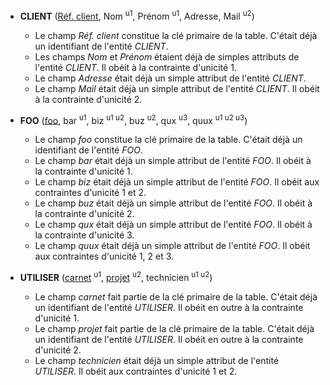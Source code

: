 <!-- Generated by Mocodo 4.0.3 -->

- **CLIENT** (<ins>Réf. client</ins>, Nom <sup>u1</sup>, Prénom <sup>u1</sup>, Adresse, Mail <sup>u2</sup>)
  - Le champ _Réf. client_ constitue la clé primaire de la table. C'était déjà un identifiant de l'entité _CLIENT_.
  - Les champs _Nom_ et _Prénom_ étaient déjà de simples attributs de l'entité _CLIENT_. Il obéit à la contrainte d'unicité 1.
  - Le champ _Adresse_ était déjà un simple attribut de l'entité _CLIENT_.
  - Le champ _Mail_ était déjà un simple attribut de l'entité _CLIENT_. Il obéit à la contrainte d'unicité 2.

- **FOO** (<ins>foo</ins>, bar <sup>u1</sup>, biz <sup>u1 u2</sup>, buz <sup>u2</sup>, qux <sup>u3</sup>, quux <sup>u1 u2 u3</sup>)
  - Le champ _foo_ constitue la clé primaire de la table. C'était déjà un identifiant de l'entité _FOO_.
  - Le champ _bar_ était déjà un simple attribut de l'entité _FOO_. Il obéit à la contrainte d'unicité 1.
  - Le champ _biz_ était déjà un simple attribut de l'entité _FOO_. Il obéit aux contraintes d'unicité 1 et 2.
  - Le champ _buz_ était déjà un simple attribut de l'entité _FOO_. Il obéit à la contrainte d'unicité 2.
  - Le champ _qux_ était déjà un simple attribut de l'entité _FOO_. Il obéit à la contrainte d'unicité 3.
  - Le champ _quux_ était déjà un simple attribut de l'entité _FOO_. Il obéit aux contraintes d'unicité 1, 2 et 3.

- **UTILISER** (<ins>carnet</ins> <sup>u1</sup>, <ins>projet</ins> <sup>u2</sup>, technicien <sup>u1 u2</sup>)
  - Le champ _carnet_ fait partie de la clé primaire de la table. C'était déjà un identifiant de l'entité _UTILISER_. Il obéit en outre à la contrainte d'unicité 1.
  - Le champ _projet_ fait partie de la clé primaire de la table. C'était déjà un identifiant de l'entité _UTILISER_. Il obéit en outre à la contrainte d'unicité 2.
  - Le champ _technicien_ était déjà un simple attribut de l'entité _UTILISER_. Il obéit aux contraintes d'unicité 1 et 2.
